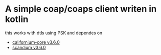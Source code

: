 A simple coap/coaps client writen in kotlin
=====

this works with dtls using PSK and dependes on

* [californium-core v3.6.0](https://mvnrepository.com/artifact/org.eclipse.californium/californium-core)
* [scandium v3.6.0](https://mvnrepository.com/artifact/org.eclipse.californium/scandium)
